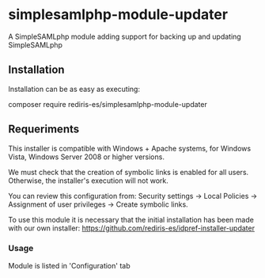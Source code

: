 # simplesamlphp-module-updater

A SimpleSAMLphp module adding support for backing up and updating SimpleSAMLphp

## Installation

Installation can be as easy as executing:

   composer require rediris-es/simplesamlphp-module-updater
## Requeriments

This installer is compatible with Windows + Apache systems, for Windows Vista, Windows Server 2008 or higher versions.

We must check that the creation of symbolic links is enabled for all users. Otherwise, the installer's execution will not work.

You can review this configuration from: Security settings -> Local Policies -> Assignment of user privileges -> Create symbolic links.

To use this module it is necessary that the initial installation has been made with our own installer: https://github.com/rediris-es/idpref-installer-updater

### Usage

Module is listed in 'Configuration' tab
